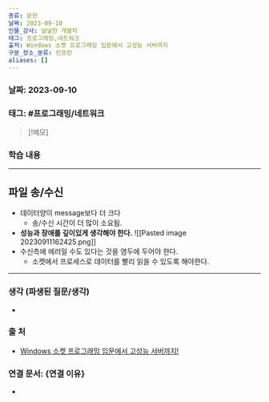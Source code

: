 ```yaml
---
종류: 문헌
날짜: 2023-09-10
인물_강사: 널널한 개발자
태그: 프로그래밍,네트워크
출처: Windows 소켓 프로그래밍 입문에서 고성능 서버까지
구분_장소_분류: 인프런
aliases: []
---
```


### 날짜: 2023-09-10

### 태그: #프로그래밍/네트워크

>[!메모]
> 

### 학습 내용
---
## 파일 송/수신
- 데이터양이 message보다 더 크다
	- 송/수신 시간이 더 많이 소요됨.
- **성능과 장애를 깊이있게 생각해야 한다.**
![[Pasted image 20230911162425.png]]
- 수신측에 에러일 수도 있다는 것을 염두에 두어야 한다.
	- 소켓에서 프로세스로 데이터를 빨리 읽을 수 있도록 해야한다.

---
### 생각 (파생된 질문/생각)
- 
### 출 처
- [Windows 소켓 프로그래밍 입문에서 고성능 서버까지! ](https://www.inflearn.com/course/%EC%9C%88%EB%8F%84%EC%9A%B0-%EC%86%8C%EC%BC%93-%EC%9E%85%EB%AC%B8-%EA%B3%A0%EC%84%B1%EB%8A%A5-%EC%84%9C%EB%B2%84)

### 연결 문서: {연결 이유}
- 